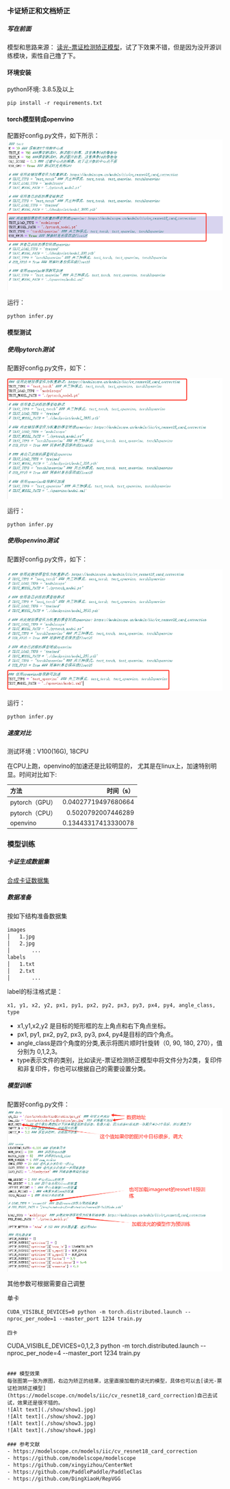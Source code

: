 ### 卡证矫正和文档矫正
##### 写在前面
模型和思路来源： [读光-票证检测矫正模型](https://modelscope.cn/models/iic/cv_resnet18_card_correction)，试了下效果不错，但是因为没开源训练模块，索性自己撸了下。

#### 环境安装

python环境: 3.8.5及以上

```
pip install -r requirements.txt
```

#### torch模型转成openvino

配置好config.py文件，如下所示：
![Alt text](./show/1724227742461.png)

运行：
```
python infer.py
```

#### 模型测试
##### 使用pytorch测试
配置好config.py文件，如下：

![Alt text](./show/1724227831503.png)

运行：
```
python infer.py
```

##### 使用openvino测试
配置好config.py文件，如下：

![Alt text](./show/1724227973734.png)


运行：
```
python infer.py
```

##### 速度对比
测试环境：V100(16G), 18CPU

在CPU上跑，openvino的加速还是比较明显的， 尤其是在linux上，加速特别明显。时间对比如下:

| 方法      |     时间（s）|   
| :-------- | --------:| 
| pytorch（GPU）|   0.04027719497680664 |
| pytorch（CPU）|   0.5020792007446289 |
| openvino|   0.13443317413330078 |
 

### 模型训练

##### 卡证生成数据集

[合成卡证数据集](https://modelscope.cn/datasets/shaoxuan/SyntheticCards)


##### 数据准备

按如下结构准备数据集
```
images
│   1.jpg
│   2.jpg   
│		...
labels
│   1.txt
│   2.txt
│		...
```

label的标注格式是：

```
x1, y1, x2, y2, px1, py1, px2, py2, px3, py3, px4, py4, angle_class, type
```
- x1,y1,x2,y2 是目标的矩形框的左上角点和右下角点坐标。
- px1, py1, px2, py2, px3, py3, px4, py4是目标的四个角点。
- angle_class是四个角度的分类,表示将图片顺时针旋转（0, 90, 180, 270），值分别为 0,1,2,3。
- type表示文件的类别，比如读光-票证检测矫正模型中将文件分为2类，复印件和非复印件，你也可以根据自己的需要设置分类。


##### 模型训练

配置好config.py文件：
![Alt text](./show/1724229778317.png)

其他参数可根据需要自己调整

单卡

```
CUDA_VISIBLE_DEVICES=0 python -m torch.distributed.launch --nproc_per_node=1 --master_port 1234 train.py

四卡

```
CUDA_VISIBLE_DEVICES=0,1,2,3 python -m torch.distributed.launch --nproc_per_node=4 --master_port 1234 train.py
```

### 模型效果
每张图第一张为原图，右边为矫正的结果，这里直接加载的读光的模型，具体也可以去[读光-票证检测矫正模型](https://modelscope.cn/models/iic/cv_resnet18_card_correction)自己去试试，效果还是很不错的。
![Alt text](./show/show1.jpg)
![Alt text](./show/show2.jpg)
![Alt text](./show/show3.jpg)
![Alt text](./show/show4.jpg)

### 参考文献
- https://modelscope.cn/models/iic/cv_resnet18_card_correction
- https://github.com/modelscope/modelscope
- https://github.com/xingyizhou/CenterNet
- https://github.com/PaddlePaddle/PaddleClas
- https://github.com/DingXiaoH/RepVGG